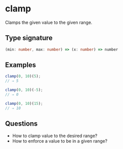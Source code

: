 # clamp

Clamps the given value to the given range.

## Type signature

<!-- prettier-ignore-start -->
```typescript
(min: number, max: number) => (x: number) => number
```
<!-- prettier-ignore-end -->

## Examples

<!-- prettier-ignore-start -->
```javascript
clamp(0, 10)(5);
// ⇒ 5
```

```javascript
clamp(0, 10)(-5);
// ⇒ 0
```

```javascript
clamp(0, 10)(15);
// ⇒ 10
```
<!-- prettier-ignore-end -->

## Questions

- How to clamp value to the desired range?
- How to enforce a value to be in a given range?
